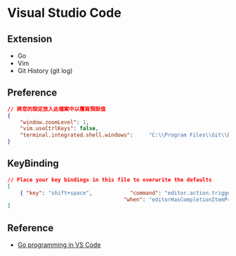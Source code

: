 # Visual Studio Code

## Extension

* Go
* Vim
* Git History (git log)

## Preference

```json
// 將您的設定放入此檔案中以覆寫預設值
{
    "window.zoomLevel": 1,
    "vim.useCtrlKeys": false,
    "terminal.integrated.shell.windows":     "C:\\Program Files\\Git\\bin\\bash.exe"
}
```

## KeyBinding

```json
// Place your key bindings in this file to overwrite the defaults
[
    { "key": "shift+space",            "command": "editor.action.triggerSuggest",
                                     "when": "editorHasCompletionItemProvider && editorTextFocus && !editorReadonly" }
]
```

## Reference

* [Go programming in VS Code](https://code.visualstudio.com/docs/languages/go)